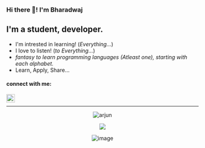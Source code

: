 ### Hi there 👋! I'm Bharadwaj
## I'm a student, developer.

- I'm intrested in learning! (<i>Everything...</i>)
- I love to listen! (<i>to Everything...</i>)
- <i>fantasy to learn programming languages (Atleast one), starting with each alphabet.</i>
- Learn, Apply, Share...

#### connect with me:
[<img align="left" width="22px" src="https://user-images.githubusercontent.com/70031291/150647069-1ba1a5e2-3e01-44ca-a6ad-55a35320aac3.png" />][linkedin]
<!--[<img align="left" width="22px" height="21px" src="https://user-images.githubusercontent.com/70031291/150647345-62cdf6ee-a2c3-4b80-88f2-70ee354a8d59.jpg" />][mail]-->
<br> 


---

<p align="center" ><img alt="arjun" src="https://github-readme-stats.vercel.app/api?username=BharadwajSavan&show_icons=true&hide_border=true&theme=radical"  /> </p>
<p align="center" ><img align="center" src="https://github-readme-stats.vercel.app/api/top-langs/?username=BharadwajSavan&layout=compact&theme=buefy&hide_border=true&theme=dark" /> </p>


<p align="center">
<img src="https://komarev.com/ghpvc/?username=BharadwajSavan&color=green" alt="image" />
 </p>

<!--
**BharadwajSavan/BharadwajSavan** is a ✨ _special_ ✨ repository because its `README.md` (this file) appears on your GitHub profile.

Here are some ideas to get you started:

- 🔭 I’m currently working on ...
- 🌱 I’m currently learning ...
- 👯 I’m looking to collaborate on ...
- 🤔 I’m looking for help with ...
- 💬 Ask me about ...
- 📫 How to reach me: ...
- 😄 Pronouns: ...
- ⚡ Fun fact: ...
-->


<!--check out my second profile [here][arjunlink]
-->
[linkedin]: https://www.linkedin.com/in/savan-bharadwaj-3289b91b1/
<!--[mail]: https://mailto: savanbharadwaj379@gmail.com-->
[arjunlink]: https://github.com/codester4u

